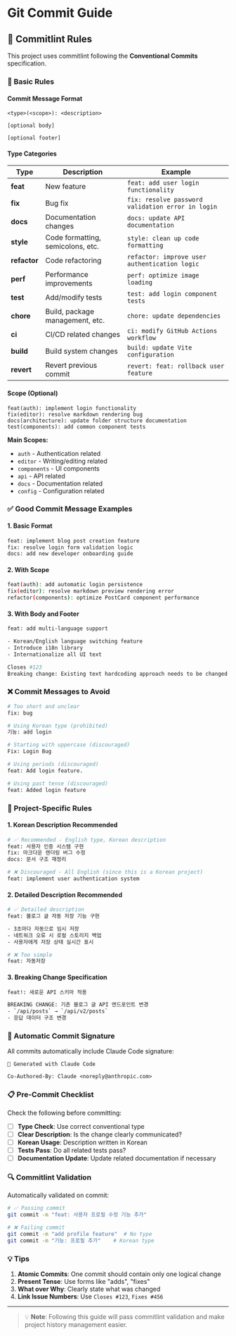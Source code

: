 # Git Commit Guide

## 📝 Commitlint Rules

This project uses commitlint following the **Conventional Commits** specification.

### 🎯 Basic Rules

#### Commit Message Format
```
<type>(<scope>): <description>

[optional body]

[optional footer]
```

#### Type Categories

| Type | Description | Example |
|------|-------------|---------|
| **feat** | New feature | `feat: add user login functionality` |
| **fix** | Bug fix | `fix: resolve password validation error in login` |
| **docs** | Documentation changes | `docs: update API documentation` |
| **style** | Code formatting, semicolons, etc. | `style: clean up code formatting` |
| **refactor** | Code refactoring | `refactor: improve user authentication logic` |
| **perf** | Performance improvements | `perf: optimize image loading` |
| **test** | Add/modify tests | `test: add login component tests` |
| **chore** | Build, package management, etc. | `chore: update dependencies` |
| **ci** | CI/CD related changes | `ci: modify GitHub Actions workflow` |
| **build** | Build system changes | `build: update Vite configuration` |
| **revert** | Revert previous commit | `revert: feat: rollback user feature` |

#### Scope (Optional)
```
feat(auth): implement login functionality
fix(editor): resolve markdown rendering bug
docs(architecture): update folder structure documentation
test(components): add common component tests
```

**Main Scopes:**
- `auth` - Authentication related
- `editor` - Writing/editing related
- `components` - UI components
- `api` - API related
- `docs` - Documentation related
- `config` - Configuration related

### ✅ Good Commit Message Examples

#### 1. Basic Format
```bash
feat: implement blog post creation feature
fix: resolve login form validation logic
docs: add new developer onboarding guide
```

#### 2. With Scope
```bash
feat(auth): add automatic login persistence
fix(editor): resolve markdown preview rendering error
refactor(components): optimize PostCard component performance
```

#### 3. With Body and Footer
```bash
feat: add multi-language support

- Korean/English language switching feature
- Introduce i18n library
- Internationalize all UI text

Closes #123
Breaking change: Existing text hardcoding approach needs to be changed
```

### ❌ Commit Messages to Avoid

```bash
# Too short and unclear
fix: bug

# Using Korean type (prohibited)
기능: add login

# Starting with uppercase (discouraged)
Fix: Login Bug

# Using periods (discouraged)
feat: Add login feature.

# Using past tense (discouraged)
feat: Added login feature
```

### 🔧 Project-Specific Rules

#### 1. Korean Description Recommended
```bash
# ✅ Recommended - English type, Korean description
feat: 사용자 인증 시스템 구현
fix: 마크다운 렌더링 버그 수정
docs: 문서 구조 재정리

# ❌ Discouraged - All English (since this is a Korean project)
feat: implement user authentication system
```

#### 2. Detailed Description Recommended
```bash
# ✅ Detailed description
feat: 블로그 글 자동 저장 기능 구현

- 3초마다 자동으로 임시 저장
- 네트워크 오류 시 로컬 스토리지 백업
- 사용자에게 저장 상태 실시간 표시

# ❌ Too simple
feat: 자동저장
```

#### 3. Breaking Change Specification
```bash
feat!: 새로운 API 스키마 적용

BREAKING CHANGE: 기존 블로그 글 API 엔드포인트 변경
- `/api/posts` → `/api/v2/posts`
- 응답 데이터 구조 변경
```

### 🤖 Automatic Commit Signature

All commits automatically include Claude Code signature:

```
🤖 Generated with Claude Code

Co-Authored-By: Claude <noreply@anthropic.com>
```

### 📋 Pre-Commit Checklist

Check the following before committing:

- [ ] **Type Check**: Use correct conventional type
- [ ] **Clear Description**: Is the change clearly communicated?
- [ ] **Korean Usage**: Description written in Korean
- [ ] **Tests Pass**: Do all related tests pass?
- [ ] **Documentation Update**: Update related documentation if necessary

### 🔍 Commitlint Validation

Automatically validated on commit:

```bash
# ✅ Passing commit
git commit -m "feat: 사용자 프로필 수정 기능 추가"

# ❌ Failing commit
git commit -m "add profile feature"  # No type
git commit -m "기능: 프로필 추가"    # Korean type
```

### 💡 Tips

1. **Atomic Commits**: One commit should contain only one logical change
2. **Present Tense**: Use forms like "adds", "fixes"
3. **What over Why**: Clearly state what was changed
4. **Link Issue Numbers**: Use `Closes #123`, `Fixes #456`

---

> 💡 **Note**: Following this guide will pass commitlint validation and make project history management easier.